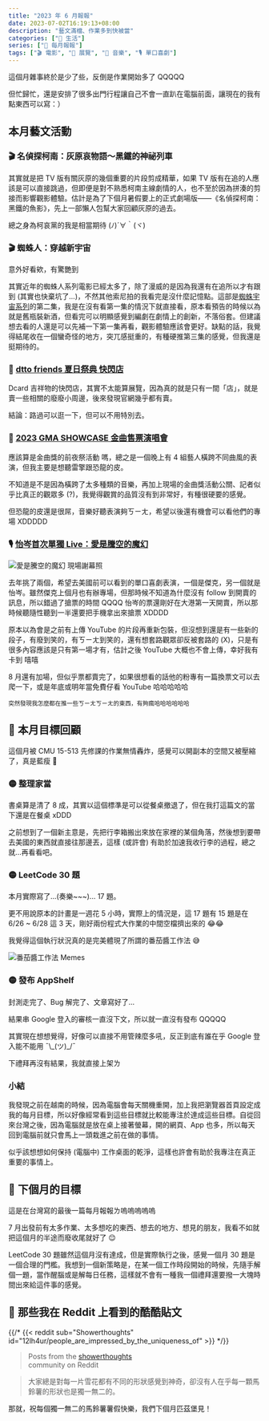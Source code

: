 ```yaml
---
title: "2023 年 6 月報報"
date: 2023-07-02T16:19:13+08:00
description: "藝文滿檔、作業多到快被當"
categories: ["🍫 生活"]
series: ["📰 每月報報"]
tags: ["🎬 電影", "🎪 展覽", "🎵 音樂", "🎙 單口喜劇"]
---
```


這個月雜事終於是少了些，反倒是作業開始多了 QQQQQ

但忙歸忙，還是安排了很多出門行程讓自己不會一直趴在電腦前面，讓現在的我有點東西可以寫：）

## 本月藝文活動

### 🎬 名偵探柯南：灰原哀物語〜黑鐵的神祕列車

其實就是把 TV 版有關灰原的幾個重要的片段剪成精華，如果 TV 版有在追的人應該是可以直接跳過，但即便是對不熟悉柯南主線劇情的人，也不至於因為拼湊的剪接而影響觀影體驗。估計是為了下個月暑假要上的正式劇場版——《名偵探柯南：黑鐵的魚影》，先上一部懶人包幫大家回顧灰原的過去。

總之身為柯哀黨的我是相當期待 (ﾉ)´∀｀(ヾ)

### 🎬 蜘蛛人：穿越新宇宙

意外好看欸，有驚艷到

其實近年的蜘蛛人系列電影已經太多了，除了漫威的是因為我還有在追所以才有跟到 (其實也快棄坑了...)，不然其他索尼拍的我看完是沒什麼記憶點。這部是[蜘蛛宇宙系列](https://zh.wikipedia.org/wiki/%E8%9C%98%E8%9B%9B%E5%AE%87%E5%AE%99%E7%B3%BB%E5%88%97)的第二集，我是在沒有看第一集的情況下就直接看，原本看預告的時候以為就是舊瓶裝新酒，但看完可以明顯感覺到編劇在劇情上的創新，不落俗套。但建議想去看的人還是可以先補一下第一集再看，觀影體驗應該會更好。缺點的話，我覺得結尾收在一個蠻奇怪的地方，突兀感挺重的，有種硬推第三集的感覺，但我還是挺期待的。

### 🎪 [dtto friends 夏日祭典 快閃店](https://www.huashan1914.com/w/huashan1914/exhibition_23052509151523701)

Dcard 吉祥物的快閃店，其實不太能算展覽，因為真的就是只有一間「店」，就是賣一些相關的廢廢小周邊，後來發現官網幾乎都有賣。

結論：路過可以逛一下，但可以不用特別去。

### 🎵 [2023 GMA SHOWCASE 金曲售票演唱會](https://gma.tavis.tw/gm34/GMF/Showcase.asp)

應該算是金曲獎的前夜祭活動 嗎，總之是一個晚上有 4 組藝人橫跨不同曲風的表演，但我主要是想聽雷擎跟恐龍的皮。

不知道是不是因為橫跨了太多種類的音樂，再加上現場的金曲獎活動公關、記者似乎比真正的觀眾多 (?)，我覺得觀賞的品質沒有到非常好，有種很硬要的感覺。

但恐龍的皮還是很屌，音樂好聽表演夠ㄎㄧㄤ，希望以後還有機會可以看他們的專場 XDDDDD

### 🎙️ [怡岑首次單獨 Live：愛是騰空的魔幻](https://comedyclub.kktix.cc/events/andrewpatanie)

![愛是騰空的魔幻 現場謝幕照](andrewpatanie.jpg "折扣碼我已經用掉了 嘻嘻")

去年挑了兩個，希望去美國前可以看到的單口喜劇表演，一個是傑克，另一個就是怡岑。雖然傑克上個月也有辦專場，但那時候不知道為什麼沒有 follow 到開賣的訊息，所以錯過了搶票的時間 QQQQ 怡岑的票還剛好在大港第一天開賣，所以那時候聽隨性聽到一半還要把手機拿出來搶票 XDDDD

原本以為會是之前有上傳 YouTube 的片段再重新包裝，但沒想到還是有一些新的段子，有廢到笑的，有ㄎㄧㄤ到笑的，還有想套路觀眾卻反被套路的 (X)，只是有很多內容應該是只有第一場才有，估計之後 YouTube 大概也不會上傳，幸好我有卡到 嘻嘻

8 月還有加場，但似乎票都賣完了，如果很想看的話他的粉專有一篇換票文可以去爬一下，或是年底或明年當免費仔看 YouTube 哈哈哈哈哈

<small>突然發現我怎麼都在推一些ㄎㄧㄤㄎㄧㄤ的東西，有夠瘋哈哈哈哈哈哈</small>

## 🎯 本月目標回顧

這個月被 CMU 15-513 先修課的作業無情轟炸，感覺可以開副本的空間又被壓縮了，真是藍瘦 🥺

### 🟡 整理家當

書桌算是清了 8 成，其實以這個標準是可以從餐桌撤退了，但在我打這篇文的當下還是在餐桌 xDDD

之前想到了一個新主意是，先把行李箱搬出來放在家裡的某個角落，然後想到要帶去美國的東西就直接往那邊丟，這樣 (或許會) 有助於加速我收行李的過程，總之就...再看看吧。

### 🟡 LeetCode 30 題

本月實際寫了...(奏樂~~~)... 17 題。

更不用說原本的計畫是一週花 5 小時，實際上的情況是，這 17 題有 15 題是在 6/26 ~ 6/28 這 3 天，剛好兩份程式大作業的中間空檔擠出來的 😂😂

我覺得這個執行狀況真的是完美體現了所謂的番茄醬工作法 😅

![番茄醬工作法 Memes](ketchup-technique.jpg)

### 🟡 發布 AppShelf

封測走完了、Bug 解完了、文章寫好了...

結果串 Google 登入的審核一直沒下文，所以就一直沒有發布 QQQQQ

其實現在想想覺得，好像可以直接不用管辣麼多吼，反正到底有誰在乎 Google 登入能不能用 ¯\\\_(ツ)\_/¯

下禮拜再沒有結果，我就直接上架ㄌ

### 小結

我發現之前在越南的時候，因為電腦會每天關機重開，加上我把瀏覽器首頁設定成我的每月目標，所以好像經常看到這些目標就比較能專注於達成這些目標。自從回來台灣之後，因為電腦就是放在桌上接著螢幕，開的網頁、App 也多，所以每天回到電腦前就只會馬上一頭栽進之前在做的事情。

似乎該想想如何保持 (電腦中) 工作桌面的乾淨，這樣也許會有助於我專注在真正重要的事情上。

## 🎯 下個月的目標

這是在台灣寫的最後一篇每月報報ㄌ嗚嗚嗚嗚嗚

7 月出發前有太多作業、太多想吃的東西、想去的地方、想見的朋友，我看不如就把這個月的半途而廢收尾就好了 😌

LeetCode 30 題雖然這個月沒有達成，但是實際執行之後，感覺一個月 30 題是一個合理的門檻。我想到一個新策略是，在某一個工作時段開始的時候，先隨手解個一題，當作醒腦或是解每日任務，這樣就不會有一種我一個禮拜還要撥一大塊時間出來給這件事的感覺。

## 👻 那些我在 Reddit 上看到的酷酷貼文

{{/*  {{< reddit sub="Showerthoughts" id="12lh4ur/people_are_impressed_by_the_uniqueness_of" >}}  */}}

<blockquote class="reddit-embed-bq" data-embed-height="316">Posts from the <a href="https://www.reddit.com/r/Showerthoughts/comments/12lh4ur/people_are_impressed_by_the_uniqueness_of/">showerthoughts</a><br> community on Reddit</blockquote><script async="" src="https://embed.reddit.com/widgets.js" charset="UTF-8"></script>

> 大家總是對每一片雪花都有不同的形狀感覺到神奇，卻沒有人在乎每一顆馬鈴薯的形狀也是獨一無二的。

那就，祝每個獨一無二的馬鈴薯薯假快樂，我們下個月匹茲堡見！
